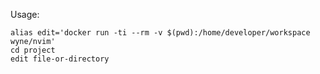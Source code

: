 Usage:

    alias edit='docker run -ti --rm -v $(pwd):/home/developer/workspace wyne/nvim'
    cd project
    edit file-or-directory
